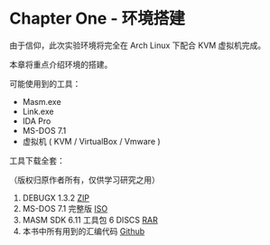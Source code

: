 # Chapter One - 环境搭建

由于信仰，此次实验环境将完全在 Arch Linux 下配合 KVM 虚拟机完成。

本章将重点介绍环境的搭建。 

可能使用到的工具：

- Masm.exe
- Link.exe
- IDA Pro
- MS-DOS 7.1
- 虚拟机 ( KVM / VirtualBox / Vmware )

工具下载全套： 

（版权归原作者所有，仅供学习研究之用） 

1. DEBUGX 1.3.2 [ZIP](../assets/binary/DEBUGX_1.3.2.ZIP)
2. MS-DOS 7.1 完整版 [ISO](../assets/binary/dos71cd.iso)
3. MASM SDK 6.11 工具包 6 DISCS [RAR](../assets/binary/masm611.rar)
4. 本书中所有用到的汇编代码 [Github](https://github.com/kmahyyg/asm-learning-notes/tree/master/assets/code) 